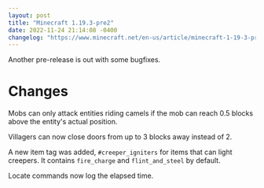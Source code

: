 ```yaml
---
layout: post
title: "Minecraft 1.19.3-pre2"
date: 2022-11-24 21:14:08 -0400
changelog: "https://www.minecraft.net/en-us/article/minecraft-1-19-3-pre-release-1"
---
```


Another pre-release is out with some bugfixes.

# Changes

Mobs can only attack entities riding camels if the mob can reach 0.5 blocks above the entity's actual position.

Villagers can now close doors from up to 3 blocks away instead of 2.

A new item tag was added, `#creeper_igniters` for items that can light creepers. It contains `fire_charge` and `flint_and_steel` by default.

Locate commands now log the elapsed time.

